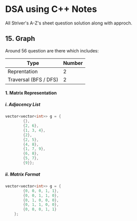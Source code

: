 # DSA using C++ Notes

All Striver's A-Z's sheet question solution along with approch.

## 15. Graph

Around 56 question are there which includes:

| Type             | Number                                                                |
| ----------------- | ------------------------------------------------------------------ |
| Reprentation | 2 |
| Traversal (BFS / DFS) | 2 |




#### 1. Matrix Representation

##### i. Adjacency List

```cpp
vector<vector<int>> g = {
        {},
        {2, 6},
        {1, 3, 4},
        {2},
        {2, 5},
        {4, 8},
        {1, 7, 9},
        {6, 8},
        {5, 7},
        {9}};
```

##### ii. Matrix Format

```cpp
vector<vector<int>> g = {
        {0, 0, 0, 1, 1},
        {0, 0, 1, 1, 0},
        {0, 1, 0, 0, 0},
        {0, 1, 1, 0, 0},
        {0, 0, 0, 1, 1}
    };
```